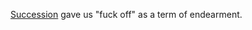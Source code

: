 <a href="http://scripting.com/2018/08/06/124120.html">Succession</a> gave us "fuck off" as a term of endearment.
